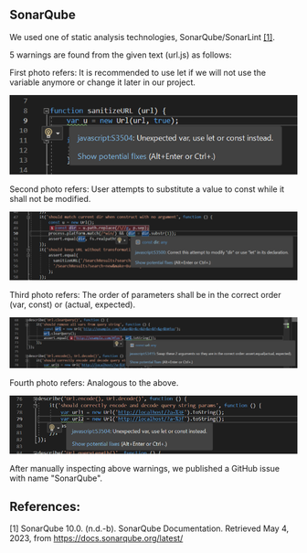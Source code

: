 ## SonarQube

We used one of static analysis technologies, SonarQube/SonarLint [[1]](#1).


5 warnings are found from the given text (url.js) as follows:

First photo refers:
It is recommended to use let if we will not use the variable anymore or change it later in our project.

![](static_analysis_ss/warning1.PNG)

Second photo refers:
User attempts to substitute a value to const while it shall not be modified.

![](static_analysis_ss/warning2.PNG)

Third photo refers:
The order of parameters shall be in the correct order (var, const) or (actual, expected). 

![](static_analysis_ss/warning3.PNG)

Fourth photo refers:
Analogous to the above.

![](static_analysis_ss/warning4.PNG)


After manually inspecting above warnings, we published a GitHub issue with name "SonarQube".

## References:
<a id="1">[1]</a> 
SonarQube 10.0. (n.d.-b). SonarQube Documentation. Retrieved May 4, 2023, from https://docs.sonarqube.org/latest/
